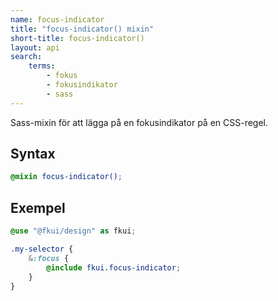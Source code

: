 ```yaml
---
name: focus-indicator
title: "focus-indicator() mixin"
short-title: focus-indicator()
layout: api
search:
    terms:
        - fokus
        - fokusindikator
        - sass
---
```


Sass-mixin för att lägga på en fokusindikator på en CSS-regel.

## Syntax

```scss nocompile nolint
@mixin focus-indicator();
```

## Exempel

```scss
@use "@fkui/design" as fkui;

.my-selector {
    &:focus {
        @include fkui.focus-indicator;
    }
}
```

